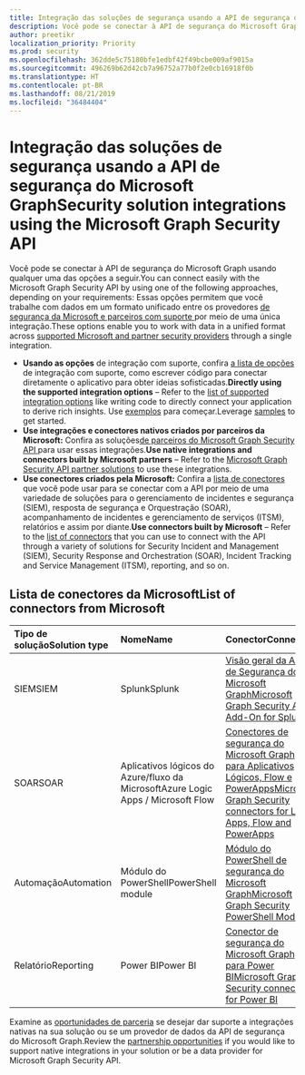 ```yaml
---
title: Integração das soluções de segurança usando a API de segurança do Microsoft Graph
description: Você pode se conectar à API de segurança do Microsoft Graph usando qualquer uma das opções descritas neste artigo. Essas opções permitem que você trabalhe com dados em um formato unificado entre os provedores de segurança da Microsoft e parceiros com suporte por meio de uma única integração.
author: preetikr
localization_priority: Priority
ms.prod: security
ms.openlocfilehash: 362dde5c75180bfe1edbf42f49bcbe009af9015a
ms.sourcegitcommit: 496269b62d42cb7a96752a77b0f2e0cb16918f0b
ms.translationtype: HT
ms.contentlocale: pt-BR
ms.lasthandoff: 08/21/2019
ms.locfileid: "36484404"
---
```

# <a name="security-solution-integrations-using-the-microsoft-graph-security-api"></a><span data-ttu-id="713fa-104">Integração das soluções de segurança usando a API de segurança do Microsoft Graph</span><span class="sxs-lookup"><span data-stu-id="713fa-104">Security solution integrations using the Microsoft Graph Security API</span></span>

<span data-ttu-id="713fa-105">Você pode se conectar à API de segurança do Microsoft Graph usando qualquer uma das opções a seguir.</span><span class="sxs-lookup"><span data-stu-id="713fa-105">You can connect easily with the Microsoft Graph Security API by using one of the following approaches, depending on your requirements:</span></span> <span data-ttu-id="713fa-106">Essas opções permitem que você trabalhe com dados em um formato unificado entre os provedores [de segurança da Microsoft e parceiros com suporte ](https://aka.ms/graphsecurityalerts) por meio de uma única integração.</span><span class="sxs-lookup"><span data-stu-id="713fa-106">These options enable you to work with data in a unified format across [supported Microsoft and partner security providers](https://aka.ms/graphsecurityalerts) through a single integration.</span></span>

- <span data-ttu-id="713fa-107">**Usando as opções** de integração com suporte, confira [a lista de opções](https://docs.microsoft.com/graph/security-concept-overview#why-use-the-microsoft-graph-security-api) de integração com suporte, como escrever código para conectar diretamente o aplicativo para obter ideias sofisticadas.</span><span class="sxs-lookup"><span data-stu-id="713fa-107">**Directly using the supported integration options** – Refer to the [list of supported integration options](https://docs.microsoft.com/graph/security-concept-overview#why-use-the-microsoft-graph-security-api) like writing code to directly connect your application to derive rich insights.</span></span> <span data-ttu-id="713fa-108">Use [exemplos](https://aka.ms/graphsecurityapicode) para começar.</span><span class="sxs-lookup"><span data-stu-id="713fa-108">Leverage [samples](https://aka.ms/graphsecurityapicode) to get started.</span></span>
- <span data-ttu-id="713fa-109">**Use integrações e conectores nativos criados por parceiros da Microsoft:** Confira as soluções[de parceiros do Microsoft Graph Security API ](https://aka.ms/graphsecuritypartnerships) para usar essas integrações.</span><span class="sxs-lookup"><span data-stu-id="713fa-109">**Use native integrations and connectors built by Microsoft partners** – Refer to the [Microsoft Graph Security API partner solutions](https://aka.ms/graphsecuritypartnerships) to use these integrations.</span></span>  
- <span data-ttu-id="713fa-110">**Use conectores criados pela Microsoft:** Confira a [ lista de conectores ](https://aka.ms/graphsecuritysolutionsconnectors) que você pode usar para se conectar com a API por meio de uma variedade de soluções para o gerenciamento de incidentes e segurança (SIEM), resposta de segurança e Orquestração (SOAR), acompanhamento de incidentes e gerenciamento de serviços (ITSM), relatórios e assim por diante.</span><span class="sxs-lookup"><span data-stu-id="713fa-110">**Use connectors built by Microsoft** – Refer to the [list of connectors](https://aka.ms/graphsecuritysolutionsconnectors) that you can use to connect with the API through a variety of solutions for Security Incident and Management (SIEM), Security Response and Orchestration (SOAR), Incident Tracking and Service Management (ITSM), reporting, and so on.</span></span>  

## <a name="list-of-connectors-from-microsoft"></a><span data-ttu-id="713fa-111">Lista de conectores da Microsoft</span><span class="sxs-lookup"><span data-stu-id="713fa-111">List of connectors from Microsoft</span></span>

| <span data-ttu-id="713fa-112">Tipo de solução</span><span class="sxs-lookup"><span data-stu-id="713fa-112">Solution type</span></span> | <span data-ttu-id="713fa-113">Nome</span><span class="sxs-lookup"><span data-stu-id="713fa-113">Name</span></span> | <span data-ttu-id="713fa-114">Conector</span><span class="sxs-lookup"><span data-stu-id="713fa-114">Connector</span></span> | <span data-ttu-id="713fa-115">Comunicado</span><span class="sxs-lookup"><span data-stu-id="713fa-115">Announcement</span></span> |
|:-----|:--------|:--------|:----------|
| <span data-ttu-id="713fa-116">SIEM</span><span class="sxs-lookup"><span data-stu-id="713fa-116">SIEM</span></span> |<span data-ttu-id="713fa-117">Splunk</span><span class="sxs-lookup"><span data-stu-id="713fa-117">Splunk</span></span> |[<span data-ttu-id="713fa-118">Visão geral da API de Segurança do Microsoft Graph</span><span class="sxs-lookup"><span data-stu-id="713fa-118">Microsoft Graph Security API Add-On for Splunk</span></span>](https://aka.ms/graphsecuritysplunkaddon) | [<span data-ttu-id="713fa-119">Postagem no blog</span><span class="sxs-lookup"><span data-stu-id="713fa-119">Blog post</span></span>](https://aka.ms/graphsecuritysplunkaddonblogpost) |
| <span data-ttu-id="713fa-120">SOAR</span><span class="sxs-lookup"><span data-stu-id="713fa-120">SOAR</span></span> | <span data-ttu-id="713fa-121">Aplicativos lógicos do Azure/fluxo da Microsoft</span><span class="sxs-lookup"><span data-stu-id="713fa-121">Azure Logic Apps / Microsoft Flow</span></span> | [<span data-ttu-id="713fa-122">Conectores de segurança do Microsoft Graph para Aplicativos Lógicos, Flow e PowerApps</span><span class="sxs-lookup"><span data-stu-id="713fa-122">Microsoft Graph Security connectors for Logic Apps, Flow and PowerApps</span></span>](https://aka.ms/graphsecurityconnectors) | [<span data-ttu-id="713fa-123">Postagem no blog</span><span class="sxs-lookup"><span data-stu-id="713fa-123">Blog post</span></span>](https://aka.ms/graphsecurityconnectorsblogpost) |
| <span data-ttu-id="713fa-124">Automação</span><span class="sxs-lookup"><span data-stu-id="713fa-124">Automation</span></span> | <span data-ttu-id="713fa-125">Módulo do PowerShell</span><span class="sxs-lookup"><span data-stu-id="713fa-125">PowerShell module</span></span> | [<span data-ttu-id="713fa-126">Módulo do PowerShell de segurança do Microsoft Graph</span><span class="sxs-lookup"><span data-stu-id="713fa-126">Microsoft Graph Security PowerShell Module</span></span>](https://aka.ms/graphsecuritypowershellmodule) | [<span data-ttu-id="713fa-127">Postagem no blog</span><span class="sxs-lookup"><span data-stu-id="713fa-127">Blog post</span></span>](https://aka.ms/graphsecuritypowershellmodulepost) |
| <span data-ttu-id="713fa-128">Relatório</span><span class="sxs-lookup"><span data-stu-id="713fa-128">Reporting</span></span> | <span data-ttu-id="713fa-129">Power BI</span><span class="sxs-lookup"><span data-stu-id="713fa-129">Power BI</span></span> | [<span data-ttu-id="713fa-130">Conector de segurança do Microsoft Graph para Power BI</span><span class="sxs-lookup"><span data-stu-id="713fa-130">Microsoft Graph Security connector for Power BI</span></span>](https://aka.ms/graphsecuritypowerbiconnectordoc) | [<span data-ttu-id="713fa-131">Postagem no blog</span><span class="sxs-lookup"><span data-stu-id="713fa-131">Blog post</span></span>](https://aka.ms/graphsecuritypowerbiconnectorblogpost) |

<span data-ttu-id="713fa-132">Examine as [oportunidades de parceria](https://docs.microsoft.com/graph/security-partner-overview) se desejar dar suporte a integrações nativas na sua solução ou se um provedor de dados da API de segurança do Microsoft Graph.</span><span class="sxs-lookup"><span data-stu-id="713fa-132">Review the [partnership opportunities](https://docs.microsoft.com/graph/security-partner-overview) if you would like to support native integrations in your solution or be a data provider for Microsoft Graph Security API.</span></span>
